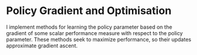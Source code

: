# Policy Gradient and Optimisation
I implement methods for learning the policy parameter based on the
gradient of some scalar performance measure with respect to the policy parameter.
These methods seek to maximize performance, so their updates approximate gradient
ascent.
